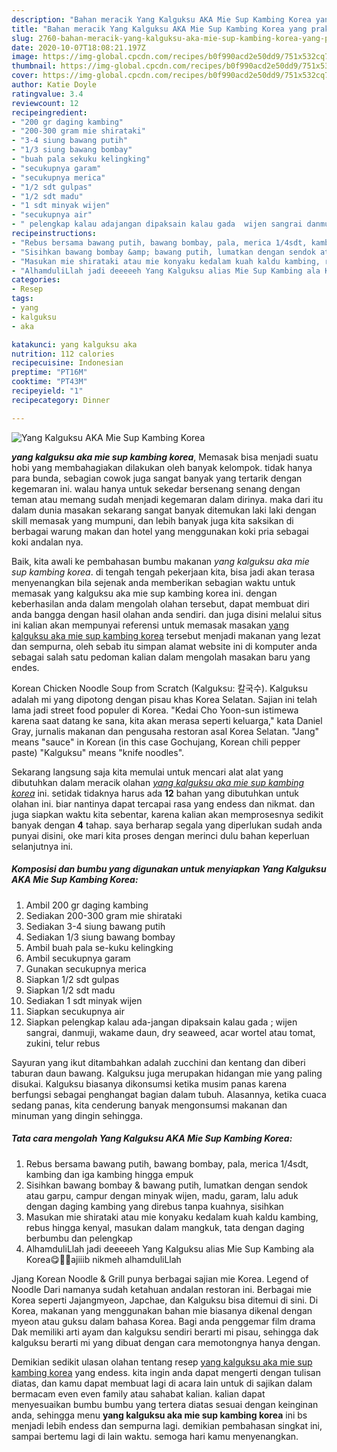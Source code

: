 ```yaml
---
description: "Bahan meracik Yang Kalguksu AKA Mie Sup Kambing Korea yang praktis"
title: "Bahan meracik Yang Kalguksu AKA Mie Sup Kambing Korea yang praktis"
slug: 2760-bahan-meracik-yang-kalguksu-aka-mie-sup-kambing-korea-yang-praktis
date: 2020-10-07T18:08:21.197Z
image: https://img-global.cpcdn.com/recipes/b0f990acd2e50dd9/751x532cq70/yang-kalguksu-aka-mie-sup-kambing-korea-foto-resep-utama.jpg
thumbnail: https://img-global.cpcdn.com/recipes/b0f990acd2e50dd9/751x532cq70/yang-kalguksu-aka-mie-sup-kambing-korea-foto-resep-utama.jpg
cover: https://img-global.cpcdn.com/recipes/b0f990acd2e50dd9/751x532cq70/yang-kalguksu-aka-mie-sup-kambing-korea-foto-resep-utama.jpg
author: Katie Doyle
ratingvalue: 3.4
reviewcount: 12
recipeingredient:
- "200 gr daging kambing"
- "200-300 gram mie shirataki"
- "3-4 siung bawang putih"
- "1/3 siung bawang bombay"
- "buah pala sekuku kelingking"
- "secukupnya garam"
- "secukupnya merica"
- "1/2 sdt gulpas"
- "1/2 sdt madu"
- "1 sdt minyak wijen"
- "secukupnya air"
- " pelengkap kalau adajangan dipaksain kalau gada  wijen sangrai danmuji wakame daun dry seaweed acar wortel atau tomat zukini telur rebus"
recipeinstructions:
- "Rebus bersama bawang putih, bawang bombay, pala, merica 1/4sdt, kambing dan iga kambing hingga empuk"
- "Sisihkan bawang bombay &amp; bawang putih, lumatkan dengan sendok atau garpu, campur dengan minyak wijen, madu, garam, lalu aduk dengan daging kambing yang direbus tanpa kuahnya, sisihkan"
- "Masukan mie shirataki atau mie konyaku kedalam kuah kaldu kambing, rebus hingga kenyal, masukan dalam mangkuk, tata dengan daging berbumbu dan pelengkap"
- "AlhamduliLlah jadi deeeeeh Yang Kalguksu alias Mie Sup Kambing ala Korea😋👍🏻ajiiib nikmeh alhamduliLlah"
categories:
- Resep
tags:
- yang
- kalguksu
- aka

katakunci: yang kalguksu aka 
nutrition: 112 calories
recipecuisine: Indonesian
preptime: "PT16M"
cooktime: "PT43M"
recipeyield: "1"
recipecategory: Dinner

---
```



![Yang Kalguksu AKA Mie Sup Kambing Korea](https://img-global.cpcdn.com/recipes/b0f990acd2e50dd9/751x532cq70/yang-kalguksu-aka-mie-sup-kambing-korea-foto-resep-utama.jpg)

<b><i>yang kalguksu aka mie sup kambing korea</i></b>, Memasak bisa menjadi suatu hobi yang membahagiakan dilakukan oleh banyak kelompok. tidak hanya para bunda, sebagian cowok juga sangat banyak yang tertarik dengan kegemaran ini. walau hanya untuk sekedar bersenang senang dengan teman atau memang sudah menjadi kegemaran dalam dirinya. maka dari itu dalam dunia masakan sekarang sangat banyak ditemukan laki laki dengan skill memasak yang mumpuni, dan lebih banyak juga kita saksikan di berbagai warung makan dan hotel yang menggunakan koki pria sebagai koki andalan nya.

Baik, kita awali ke pembahasan bumbu makanan <i>yang kalguksu aka mie sup kambing korea</i>. di tengah tengah pekerjaan kita, bisa jadi akan terasa menyenangkan bila sejenak anda memberikan sebagian waktu untuk memasak yang kalguksu aka mie sup kambing korea ini. dengan keberhasilan anda dalam mengolah olahan tersebut, dapat membuat diri anda bangga dengan hasil olahan anda sendiri. dan juga disini melalui situs ini kalian akan mempunyai referensi untuk memasak masakan <u>yang kalguksu aka mie sup kambing korea</u> tersebut menjadi makanan yang lezat dan sempurna, oleh sebab itu simpan alamat website ini di komputer anda sebagai salah satu pedoman kalian dalam mengolah masakan baru yang endes.

Korean Chicken Noodle Soup from Scratch (Kalguksu: 칼국수). Kalguksu adalah mi yang dipotong dengan pisau khas Korea Selatan. Sajian ini telah lama jadi street food populer di Korea. &#34;Kedai Cho Yoon-sun istimewa karena saat datang ke sana, kita akan merasa seperti keluarga,&#34; kata Daniel Gray, jurnalis makanan dan pengusaha restoran asal Korea Selatan. &#34;Jang&#34; means &#34;sauce&#34; in Korean (in this case Gochujang, Korean chili pepper paste) &#34;Kalguksu&#34; means &#34;knife noodles&#34;.


Sekarang langsung saja kita memulai untuk mencari alat alat yang dibutuhkan dalam meracik olahan <u><i>yang kalguksu aka mie sup kambing korea</i></u> ini. setidak tidaknya harus ada <b>12</b> bahan yang dibutuhkan untuk olahan ini. biar nantinya dapat tercapai rasa yang endess dan nikmat. dan juga siapkan waktu kita sebentar, karena kalian akan memprosesnya sedikit banyak dengan <b>4</b> tahap. saya berharap segala yang diperlukan sudah anda punyai disini, oke mari kita proses dengan merinci dulu bahan keperluan selanjutnya ini.

<!--inarticleads1-->

##### Komposisi dan bumbu yang digunakan untuk menyiapkan Yang Kalguksu AKA Mie Sup Kambing Korea:

1. Ambil 200 gr daging kambing
1. Sediakan 200-300 gram mie shirataki
1. Sediakan 3-4 siung bawang putih
1. Sediakan 1/3 siung bawang bombay
1. Ambil buah pala se-kuku kelingking
1. Ambil secukupnya garam
1. Gunakan secukupnya merica
1. Siapkan 1/2 sdt gulpas
1. Siapkan 1/2 sdt madu
1. Sediakan 1 sdt minyak wijen
1. Siapkan secukupnya air
1. Siapkan  pelengkap kalau ada-jangan dipaksain kalau gada ; wijen sangrai, danmuji, wakame daun, dry seaweed, acar wortel atau tomat, zukini, telur rebus


Sayuran yang ikut ditambahkan adalah zucchini dan kentang dan diberi taburan daun bawang. Kalguksu juga merupakan hidangan mie yang paling disukai. Kalguksu biasanya dikonsumsi ketika musim panas karena berfungsi sebagai penghangat bagian dalam tubuh. Alasannya, ketika cuaca sedang panas, kita cenderung banyak mengonsumsi makanan dan minuman yang dingin sehingga. 

<!--inarticleads2-->

##### Tata cara mengolah Yang Kalguksu AKA Mie Sup Kambing Korea:

1. Rebus bersama bawang putih, bawang bombay, pala, merica 1/4sdt, kambing dan iga kambing hingga empuk
1. Sisihkan bawang bombay &amp; bawang putih, lumatkan dengan sendok atau garpu, campur dengan minyak wijen, madu, garam, lalu aduk dengan daging kambing yang direbus tanpa kuahnya, sisihkan
1. Masukan mie shirataki atau mie konyaku kedalam kuah kaldu kambing, rebus hingga kenyal, masukan dalam mangkuk, tata dengan daging berbumbu dan pelengkap
1. AlhamduliLlah jadi deeeeeh Yang Kalguksu alias Mie Sup Kambing ala Korea😋👍🏻ajiiib nikmeh alhamduliLlah


Jjang Korean Noodle &amp; Grill punya berbagai sajian mie Korea. Legend of Noodle Dari namanya sudah ketahuan andalan restoran ini. Berbagai mie Korea seperti Jajangmyeon, Japchae, dan Kalguksu bisa ditemui di sini. Di Korea, makanan yang menggunakan bahan mie biasanya dikenal dengan myeon atau guksu dalam bahasa Korea. Bagi anda penggemar film drama Dak memiliki arti ayam dan kalguksu sendiri berarti mi pisau, sehingga dak kalguksu berarti mi yang dibuat dengan cara memotongnya hanya dengan. 

Demikian sedikit ulasan olahan tentang resep <u>yang kalguksu aka mie sup kambing korea</u> yang endess. kita ingin anda dapat mengerti dengan tulisan diatas, dan kamu dapat membuat lagi di acara lain untuk di sajikan dalam bermacam even even family atau sahabat kalian. kalian dapat menyesuaikan bumbu bumbu yang tertera diatas sesuai dengan keinginan anda, sehingga menu <b>yang kalguksu aka mie sup kambing korea</b> ini bs menjadi lebih endess dan sempurna lagi. demikian pembahasan singkat ini, sampai bertemu lagi di lain waktu. semoga hari kamu menyenangkan.
